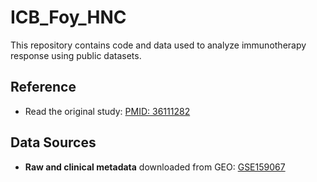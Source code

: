 # ICB_Foy_HNC

This repository contains code and data used to analyze immunotherapy response using public datasets.

## Reference
- Read the original study: [PMID: 36111282](https://pubmed.ncbi.nlm.nih.gov/36111282/)

## Data Sources
- **Raw and clinical metadata** downloaded from GEO: [GSE159067](https://www.ncbi.nlm.nih.gov/geo/query/acc.cgi?acc=GSE159067)


